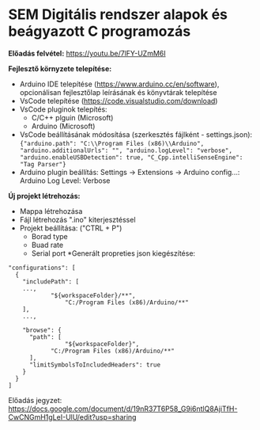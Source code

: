 # SEM Digitális rendszer alapok és beágyazott C programozás

__Előadás felvétel:__ https://youtu.be/7lFY-UZmM6I

__Fejlesztő környzete telepítése:__
* Arduino IDE telepítése (https://www.arduino.cc/en/software), opcionálisan fejlesztőlap leírásának és könyvtárak telepítése
* VsCode telepítése (https://code.visualstudio.com/download)
* VsCode pluginok telepítés:
	* C/C++ plguin (Microsoft)
	* Arduino (Microsoft)
* VsCode beállításának módosítása (szerkesztés fájlként - settings.json):
```{"arduino.path": "C:\\Program Files (x86)\\Arduino", "arduino.additionalUrls": "", "arduino.logLevel": "verbose", "arduino.enableUSBDetection": true, "C_Cpp.intelliSenseEngine": "Tag Parser"}```
* Arduino plugin beállítás: Settings -> Extensions -> Arduino config...: Arduino Log Level: Verbose

__Új projekt létrehozás:__
* Mappa létrehozása
* Fájl létrehozás ".ino" kiterjesztéssel
* Projekt beállítása: ("CTRL + P")
	* Borad type
	* Buad rate
	* Serial port
*Generált propreties json kiegészítése:
```
"configurations": [
  {
	"includePath": [
	...,
	        "${workspaceFolder}/**",
                "C:/Program Files (x86)/Arduino/**"
	],
    ...,

    "browse": {
      "path": [
                "${workspaceFolder}",
      		"C:/Program Files (x86)/Arduino/**"	
      ],
      "limitSymbolsToIncludedHeaders": true
    }
  }
]
```

Előadás jegyzet: https://docs.google.com/document/d/19nR37T6P58_G9i6ntlQ8AjiTfH-CwCNGmH1gLeI-UlU/edit?usp=sharing
